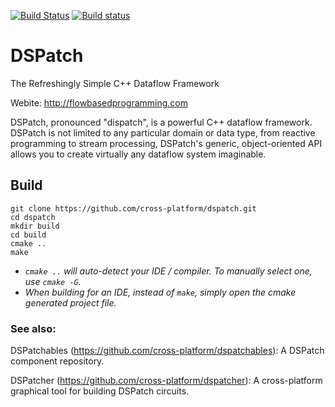 [![Build Status](https://travis-ci.org/MarcusTomlinson/DSPatch.svg?branch=master)](https://travis-ci.org/MarcusTomlinson/DSPatch)
[![Build status](https://ci.appveyor.com/api/projects/status/kqh1el01gnaarga8/branch/master?svg=true)](https://ci.appveyor.com/project/MarcusTomlinson/dspatch/branch/master)

# DSPatch

The Refreshingly Simple C++ Dataflow Framework

Webite: http://flowbasedprogramming.com

DSPatch, pronounced "dispatch", is a powerful C++ dataflow framework. DSPatch is not limited to any particular domain or data type, from reactive programming to stream processing, DSPatch's generic, object-oriented API allows you to create virtually any dataflow system imaginable.


## Build

```
git clone https://github.com/cross-platform/dspatch.git
cd dspatch
mkdir build
cd build
cmake ..
make
```

- *`cmake ..` will auto-detect your IDE / compiler. To manually select one, use `cmake -G`.*
- *When building for an IDE, instead of `make`, simply open the cmake generated project file.*


### See also:

DSPatchables (https://github.com/cross-platform/dspatchables): A DSPatch component repository.

DSPatcher (https://github.com/cross-platform/dspatcher): A cross-platform graphical tool for building DSPatch circuits.

